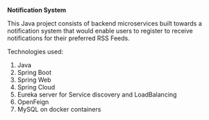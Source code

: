 **Notification System**

This Java project consists of backend microservices built towards a notification
system that would enable users to register to receive notifications
for their preferred RSS Feeds.

Technologies used:
1. Java
2. Spring Boot
3. Spring Web
4. Spring Cloud
5. Eureka server for Service discovery and LoadBalancing
6. OpenFeign
7. MySQL on docker containers